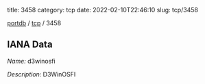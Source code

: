 title: 3458
category: tcp
date: 2022-02-10T22:46:10
slug: tcp/3458

[portdb](/) / [tcp](/category/tcp.html) / 3458


## IANA Data

_Name:_ d3winosfi

_Description:_ D3WinOSFI

